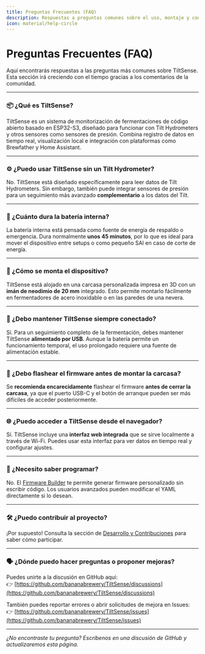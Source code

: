 ```yaml
---
title: Preguntas Frecuentes (FAQ)
description: Respuestas a preguntas comunes sobre el uso, montaje y configuración de TiltSense.
icon: material/help-circle
---
```


# Preguntas Frecuentes (FAQ)

Aquí encontrarás respuestas a las preguntas más comunes sobre TiltSense. Esta sección irá creciendo con el tiempo
gracias a los comentarios de la comunidad.

---

### 📦 ¿Qué es TiltSense?

TiltSense es un sistema de monitorización de fermentaciones de código abierto basado en ESP32-S3, diseñado para
funcionar con Tilt Hydrometers y otros sensores como sensores de presión. Combina registro de datos en tiempo real,
visualización local e integración con plataformas como Brewfather y Home Assistant.

---

### ⚙️ ¿Puedo usar TiltSense sin un Tilt Hydrometer?

No. TiltSense está diseñado específicamente para leer datos de Tilt Hydrometers. Sin embargo, también puede integrar
sensores de presión para un seguimiento más avanzado **complementario** a los datos del Tilt.

---

### 🔋 ¿Cuánto dura la batería interna?

La batería interna está pensada como fuente de energía de respaldo o emergencia. Dura normalmente **unos 45 minutos**,
por lo que es ideal para mover el dispositivo entre setups o como pequeño SAI en caso de corte de energía.

---

### 🧲 ¿Cómo se monta el dispositivo?

TiltSense está alojado en una carcasa personalizada impresa en 3D con un **imán de neodimio de 20 mm** integrado. Esto
permite montarlo fácilmente en fermentadores de acero inoxidable o en las paredes de una nevera.

---

### 🧪 ¿Debo mantener TiltSense siempre conectado?

Sí. Para un seguimiento completo de la fermentación, debes mantener TiltSense **alimentado por USB**. Aunque la batería
permite un funcionamiento temporal, el uso prolongado requiere una fuente de alimentación estable.

---

### 🧰 ¿Debo flashear el firmware antes de montar la carcasa?

Se **recomienda encarecidamente** flashear el firmware **antes de cerrar la carcasa**, ya que el puerto USB-C y el botón
de arranque pueden ser más difíciles de acceder posteriormente.

---

### 🌐 ¿Puedo acceder a TiltSense desde el navegador?

Sí. TiltSense incluye una **interfaz web integrada** que se sirve localmente a través de Wi-Fi. Puedes usar esta
interfaz para ver datos en tiempo real y configurar ajustes.

---

### 🧠 ¿Necesito saber programar?

No. El [Firmware Builder](https://example.com) te permite generar firmware personalizado sin escribir código. Los
usuarios avanzados pueden modificar el YAML directamente si lo desean.

---

### 🛠️ ¿Puedo contribuir al proyecto?

¡Por supuesto! Consulta la sección de [Desarrollo y Contribuciones](Development.md) para saber cómo participar.

---

### 🗣️ ¿Dónde puedo hacer preguntas o proponer mejoras?

Puedes unirte a la discusión en GitHub aquí:  
👉 [https://github.com/bananabrewery/TiltSense/discussions](https://github.com/bananabrewery/TiltSense/discussions)

También puedes reportar errores o abrir solicitudes de mejora en Issues:  
👉 [https://github.com/bananabrewery/TiltSense/issues](https://github.com/bananabrewery/TiltSense/issues)

---

*¿No encontraste tu pregunta? Escríbenos en una discusión de GitHub y actualizaremos esta página.*

